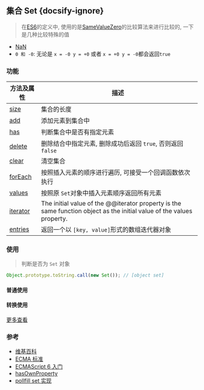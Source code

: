 ## 集合 Set {docsify-ignore}

> 在[ES6]()的定义中, 使用的是[SameValueZero](https://www.ecma-international.org/ecma-262/6.0/#sec-samevaluezero)的比较算法来进行比较的, 一下是几种比较特殊的值

- [NaN](https://developer.mozilla.org/zh-CN/docs/Web/JavaScript/Reference/Global_Objects/NaN)
- `0 和 -0`: 无论是 `x = -0 y = +0` 或者 `x = +0 y = -0`都会返回`true`

### 功能

| 方法及属性                                                                                                  | 描述                                                                                                                  |
| ----------------------------------------------------------------------------------------------------------- | --------------------------------------------------------------------------------------------------------------------- |
| [size](https://developer.mozilla.org/zh-CN/docs/Web/JavaScript/Reference/Global_Objects/Set/size)           | 集合的长度                                                                                                            |
| [add](https://developer.mozilla.org/zh-CN/docs/Web/JavaScript/Reference/Global_Objects/Set/add)             | 添加元素到集合中                                                                                                      |
| [has](https://developer.mozilla.org/zh-CN/docs/Web/JavaScript/Reference/Global_Objects/Set/has)             | 判断集合中是否有指定元素                                                                                              |
| [delete](https://developer.mozilla.org/zh-CN/docs/Web/JavaScript/Reference/Global_Objects/Set/delete)       | 删除结合中指定元素, 删除成功后返回 `true`, 否则返回 `false`                                                           |
| [clear](https://developer.mozilla.org/zh-CN/docs/Web/JavaScript/Reference/Global_Objects/Set/clear)         | 清空集合                                                                                                              |
| [forEach](https://developer.mozilla.org/zh-CN/docs/Web/JavaScript/Reference/Global_Objects/Set/forEach)     | 按照插入元素的顺序进行遍历, 可接受一个回调函数依次执行                                                                |
| [values](https://developer.mozilla.org/zh-CN/docs/Web/JavaScript/Reference/Global_Objects/Set/values)       | 按照原 `Set`对象中插入元素顺序返回所有元素                                                                            |
| [iterator](https://developer.mozilla.org/zh-CN/docs/Web/JavaScript/Reference/Global_Objects/Set/@@iterator) | The initial value of the @@iterator property is the same function object as the initial value of the values property. |
| [entries](https://developer.mozilla.org/zh-CN/docs/Web/JavaScript/Reference/Global_Objects/Set/entries)     | 返回一个以 `[key, value]`形式的数组迭代器对象                                                                         |

### 使用

> 判断是否为 `Set` 对象

```js
Object.prototype.toString.call(new Set()); // [object set]
```

#### 普通使用

[](use.js ' :include :type=code')

#### 转换使用

[更多查看](https://developer.mozilla.org/zh-CN/docs/Web/JavaScript/Reference/Global_Objects/Set)

[](transform.js ' :include :type=code')

### 参考

- [维基百科](<https://zh.wikipedia.org/wiki/%E9%9B%86%E5%90%88_(%E6%95%B0%E5%AD%A6)>)
- [ECMA 标准](https://www.ecma-international.org/ecma-262/6.0/#sec-set-objects)
- [ECMAScript 6 入门](https://es6.ruanyifeng.com/#docs/set-map#Set)
- [hasOwnProperty](https://developer.mozilla.org/zh-CN/docs/Web/JavaScript/Reference/Global_Objects/Object/hasOwnProperty)
- [pollfill set 实现](https://github.com/mqyqingfeng/Blog/blob/master/demos/qunit/polyfill-set.js)
